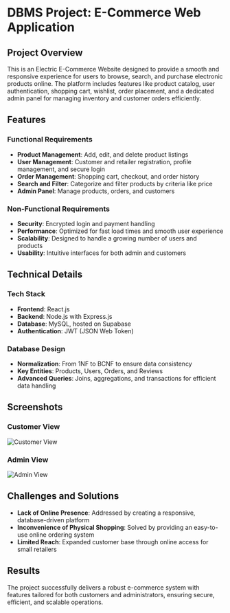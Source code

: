 # DBMS Project: E-Commerce Web Application 

## Project Overview

This is an Electric E-Commerce Website designed to provide a smooth and responsive experience for users to browse, search, and purchase electronic products online. The platform includes features like product catalog, user authentication, shopping cart, wishlist, order placement, and a dedicated admin panel for managing inventory and customer orders efficiently.



## Features

### Functional Requirements
- **Product Management**: Add, edit, and delete product listings
- **User Management**: Customer and retailer registration, profile management, and secure login
- **Order Management**: Shopping cart, checkout, and order history
- **Search and Filter**: Categorize and filter products by criteria like price
- **Admin Panel**: Manage products, orders, and customers

### Non-Functional Requirements
- **Security**: Encrypted login and payment handling
- **Performance**: Optimized for fast load times and smooth user experience
- **Scalability**: Designed to handle a growing number of users and products
- **Usability**: Intuitive interfaces for both admin and customers

## Technical Details

### Tech Stack
- **Frontend**: React.js
- **Backend**: Node.js with Express.js
- **Database**: MySQL, hosted on Supabase
- **Authentication**: JWT (JSON Web Token)

### Database Design
- **Normalization**: From 1NF to BCNF to ensure data consistency
- **Key Entities**: Products, Users, Orders, and Reviews
- **Advanced Queries**: Joins, aggregations, and transactions for efficient data handling

## Screenshots

### Customer View
![Customer View](screenshots/customer-view.png)

### Admin View
![Admin View](screenshots/admin-view.png)

## Challenges and Solutions

- **Lack of Online Presence**: Addressed by creating a responsive, database-driven platform
- **Inconvenience of Physical Shopping**: Solved by providing an easy-to-use online ordering system
- **Limited Reach**: Expanded customer base through online access for small retailers

## Results

The project successfully delivers a robust e-commerce system with features tailored for both customers and administrators, ensuring secure, efficient, and scalable operations.
